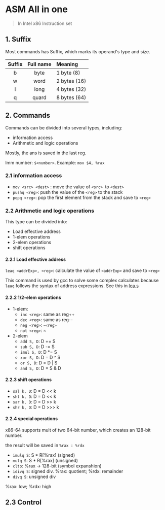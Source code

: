 # ASM All in one

> In Intel x86 Instruction set

## 1. Suffix

Most commands has Suffix, which marks its operand's type and size.

| Suffix | Full name | Meaning|
|:------:|:------:|:----------|
b | byte | 1 byte  (8)
w | word | 2 bytes (16)
l | long | 4 bytes (32)
q | quard | 8 bytes (64)

## 2. Commands

Commands can be divided into several types, including: 

- information access
- Arithmetic and logic operations

Mostly, the ans is saved in the last reg.

Imm number: `$<number>`. Example: `mov $4, %rax`

### 2.1  information access

- `mov <src> <dest>` : move the value of `<src> `to `<dest>`
- `pushq <reg>`: push the value of the `<reg>` to the stack
- `popq <reg>`: pop the first element from the stack and save to `<reg>`

### 2.2 Arithmetic and logic operations

This type can be divided into:

- Load effective address
- 1-elem operations
- 2-elem operations
- shift operations

#### 2.2.1 Load effective address

`leaq <addrExp>, <reg>`: calculate the value of `<addrExp>` and save to `<reg>`

This command is used by gcc to solve some complex calculates because `leaq` follows the syntax of address expressions. See this in [lea.s](./lea.s)

#### 2.2.2 1/2-elem operations

- 1-elem: 
  - `inc <reg>`: same as reg++
  - `dec <reg>`: same as reg--
  - `neg <reg>`: -`<reg>`
  - `not <reg>`: ~
- 2-elem
  - `add S, D`: D += S 
  - `sub S, D`: D -= S 
  - `imul S, D`: D *= S 
  - `xor S, D`: D = D ^ S 
  - `or S, D`: D = D | S 
  - `and S, D`: D = S & D 

#### 2.2.3 shift operations

- `sal k, D`: D = D << k
- `shl k, D`: D = D << k
- `sar k, D`: D = D >> k
- `shr k, D`: D = D >>> k

#### 2.2.4 special operations

x86-64 supports mult of two 64-bit number, which creates an 128-bit number.

the result will be saved in `%rax : %rdx`

- `imulq S`: S * R[%rax] (signed)
- `mulq S`: S * R[%rax] (unsigned)
- `clto`: %rax -> 128-bit (symbol expanshion)
- `idivq S`: signed div. %rax: quotient; %rdx: remainder
- `divq S`: unsigned div

%rax: low; %rdx: high

## 2.3 Control

